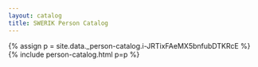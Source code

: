 ```yaml
---
layout: catalog
title: SWERIK Person Catalog
---
```

{% assign p = site.data._person-catalog.i-JRTixFAeMX5bnfubDTKRcE %}
{% include person-catalog.html p=p %}

